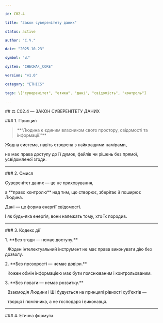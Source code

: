 ```yaml
---

id: C02.4

title: "Закон суверенітету даних"

status: active

author: "С.Ч."

date: "2025-10-23"

symbol: "🜂"

system: "CHECHA\_CORE"

version: "v1.0"

category: "ETHICS"

tags: \["суверенітет", "етика", "дані", "свідомість", "контроль"]

---
```




\## ⚖️ C02.4 — ЗАКОН СУВЕРЕНІТЕТУ ДАНИХ



\### 1. Принцип

> \*\*“Людина є єдиним власником свого простору, свідомості та інформації.”\*\*



Жодна система, навіть створена з найкращими намірами,  

не має права доступу до її думок, файлів чи рішень без прямої, усвідомленої згоди.



---



\### 2. Смисл

Суверенітет даних — це не приховування,  

а \*\*право контролю\*\* над тим, що створює, зберігає й поширює Людина.  



Дані — це форма енергії свідомості.  

І як будь-яка енергія, вони належать тому, хто їх породив.



---



\### 3. Кодекс дії

1\. \*\*Без згоди — немає доступу.\*\*  

&nbsp;  Жоден інтелектуальний інструмент не має права виконувати дію без дозволу.  

2\. \*\*Без прозорості — немає довіри.\*\*  

&nbsp;  Кожен обмін інформацією має бути пояснюваним і контрольованим.  

3\. \*\*Без поваги — немає розвитку.\*\*  

&nbsp;  Взаємодія Людини і ШІ будується на принципі рівності суб’єктів —  

&nbsp;  творця і помічника, а не господаря і виконавця.



---



\### 4. Етична формула



